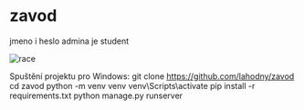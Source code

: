 # zavod
jmeno i heslo admina je student

![race](https://user-images.githubusercontent.com/47101340/118934841-1c18b880-b94b-11eb-8871-eeb09ef08965.png)

Spuštění projektu pro Windows:
git clone https://github.com/lahodny/zavod
cd zavod
python -m venv venv
venv\Scripts\activate
pip install -r requirements.txt
python manage.py runserver
